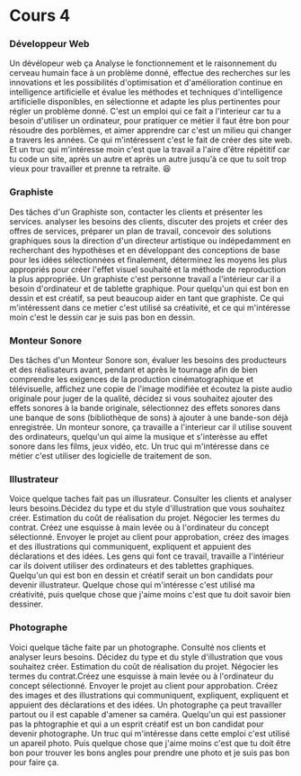# Cours 4
### Développeur Web
Un dévélopeur web ça Analyse le fonctionnement et le raisonnement du cerveau humain face à un problème donné,
effectue des recherches sur les innovations et les possibilités d'optimisation et d'amélioration continue en intelligence artificielle et
évalue les méthodes et techniques d'intelligence artificielle disponibles, en sélectionne et adapte les plus pertinentes pour régler un problème donné. C'est un emploi qui ce fait a l'interieur car tu a besoin d'utiliser un ordinateur, pour pratiquer ce métier il faut être bon pour résoudre des porblèmes, et aimer apprendre car c'est un milieu qui changer a travers les années. Ce qui m'intéressent c'est le fait de créer des site web. Et un truc qui m'intéresse moin c'est que la travail a l'aire d'être répétitif car tu code un site, après un autre et après un autre jusqu'à ce que tu soit trop vieux pour travailler et prenne ta retraite. :laughing:

### Graphiste
Des tâches d'un Graphiste son, contacter les clients et présenter les services.
analyser les besoins des clients, discuter des projets et créer des offres de services, préparer un plan de travail,
concevoir des solutions graphiques sous la direction d'un directeur artistique ou indépedamment en recherchant des hypothèses et en développant des conceptions de base pour les idées sélectionnées et finalement, déterminez les moyens les plus appropriés pour créer l'effet visuel souhaité et la méthode de reproduction la plus appropriée. Un graphiste c'est personne travail a l'intérieur car il a besoin d'ordinateur et de tablette graphique. Pour quelqu'un qui est bon en dessin et est créatif, sa peut beaucoup aider en tant que graphiste. Ce qui m'intéressent dans ce metier c'est utilisé sa créativité, et ce qui m'intéresse moin c'est le dessin car je suis pas bon en dessin.

### Monteur Sonore
Des tâches d'un Monteur Sonore son, évaluer les besoins des producteurs et des réalisateurs avant, pendant et après le tournage afin de bien comprendre les exigences de la production cinématographique et télévisuelle, affichez une copie de l'image modifiée et écoutez la piste audio originale pour juger de la qualité,
décidez si vous souhaitez ajouter des effets sonores à la bande originale, sélectionnez des effets sonores dans une banque de sons (bibliothèque de sons) à ajouter à une bande-son déjà enregistrée. Un monteur sonore, ça travaille a  l'interieur car il utilise souvent des ordinateurs, quelqu'un qui aime la musique et s'interèsse au effet sonore dans les films, jeux vidéo, etc. Un truc qui m'intéresse dans ce métier c'est utiliser des logicielle de traitement de son.

### Illustrateur
Voice quelque taches fait pas un illusrateur. Consulter les clients et analyser leurs besoins.Décidez du type et du style d'illustration que vous souhaitez créer. Estimation du coût de réalisation du projet. Négocier les termes du contrat. Créez une esquisse à main levée ou à l'ordinateur du concept sélectionné. Envoyer le projet au client pour approbation, créez des images et des illustrations qui communiquent, expliquent et appuient des déclarations et des idées. Les gens qui font ce travail, travaille a l'intérieur car ils doivent utiliser des ordinateurs et des tablettes graphiques. Quelqu'un qui est bon en dessin et créatif serait un bon candidats pour devenir illustrateur. Quelque chose qui m'intéresse c'est utilisé ma créativité, puis quelque chose que j'aime moins c'est que tu doit savoir bien dessiner.

### Photographe
Voici quelque tâche faite par un photographe. Consulté nos clients et analyser leurs besoins. Décidez du type et du style d'illustration que vous souhaitez créer. Estimation du coût de réalisation du projet. Négocier les termes du contrat.Créez une esquisse à main levée ou à l'ordinateur du concept sélectionné. Envoyer le projet au client pour approbation. Créez des images et des illustrations qui communiquent, expliquent, expliquent et appuient des déclarations et des idées.
Un photographe ça peut travailler partout ou il est capable d'amener sa caméra. Quelqu'un qui est passioner pas la phtographie et qui a un esprit créatif est un bon candidat pour devenir photographe. Un truc qui m'intéresse dans cette emploi c'est utilisé un apareil photo. Puis quelque chose que j'aime moins c'est que tu doit être bon pour trouver les bons angles pour prendre une photo et je suis pas bon pour faire ça.
